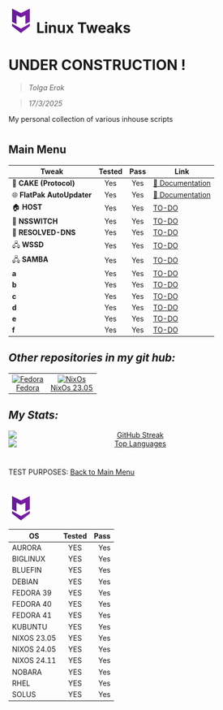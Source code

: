 # ![alt text](https://github.com/adam-p/markdown-here/raw/master/src/common/images/icon48.png "") Linux Tweaks

# UNDER CONSTRUCTION !

> *Tolga Erok*

> *17/3/2025*

 My personal collection of various inhouse scripts

 


#

## Main Menu

| Tweak      | Tested | Pass | Link  |
|------------|:------:|:----:|------------|
| 📡 **CAKE (Protocol)**   |  Yes   | Yes  | [📜 Documentation](https://github.com/tolgaerok/linuxtweaks/blob/main/modules/docs/about-cake.md) |
| 🌐 **FlatPak AutoUpdater**   |  Yes   | Yes  | [📜 Documentation](https://github.com/tolgaerok/linuxtweaks/blob/main/modules/docs/about-flatpak-auto-updater.md) |
| 🏠 **HOST** |  Yes   | Yes  | [TO-DO](#) | 
| 📡 **NSSWITCH** |  Yes   | Yes  | [TO-DO](#) | 
| 📡 **RESOLVED-DNS** |  Yes   | Yes  | [TO-DO](#) | 
| 🖧  **WSSD** |  Yes   | Yes  | [TO-DO](#) | 
| 🖧 **SAMBA** |  Yes   | Yes  | [TO-DO](#) | 
| **a** |  Yes   | Yes  | [TO-DO](#) | 
| **b** |  Yes   | Yes  | [TO-DO](#) | 
| **c** |  Yes   | Yes  | [TO-DO](#) | 
| **d** |  Yes   | Yes  | [TO-DO](#) | 
| **e** |  Yes   | Yes  | [TO-DO](#) | 
| **f** |  Yes   | Yes  | [TO-DO](#) | 



## *Other repositories in my git hub:*

<div align="center">
  <table style="border-collapse: collapse; width: 100%; border: none;">
    <tr>
     <td align="center" style="border: none;">
        <a href="https://github.com/tolgaerok/fedora-tolga">
          <img src="https://flathub.org/img/distro/fedora.svg" alt="Fedora" style="width: 100%;">
          <br>Fedora
        </a>
      </td>
      <td align="center" style="border: none;">
        <a href="https://github.com/tolgaerok/NixOS-tolga">
          <img src="https://flathub.org/img/distro/nixos.svg" alt="NixOs" style="width: 100%;">
          <br>NixOs 23.05
        </a>
      </td>
    </tr>
  </table>
</div>

## *My Stats:*

<div align="center">

<div style="text-align: center;">
  <a href="https://git.io/streak-stats" target="_blank">
    <img src="http://github-readme-streak-stats.herokuapp.com?user=tolgaerok&theme=dark&background=000000" alt="GitHub Streak" style="display: block; margin: 0 auto;">
  </a>
  <div style="text-align: center;">
    <a href="https://github.com/anuraghazra/github-readme-stats" target="_blank">
      <img src="https://github-readme-stats.vercel.app/api/top-langs/?username=tolgaerok&layout=compact&theme=vision-friendly-dark" alt="Top Languages" style="display: block; margin: 0 auto;">
    </a>
  </div>
</div>
</div>


#
TEST PURPOSES: [Back to Main Menu](https://github.com/tolgaerok/linuxtweaks/blob/main/README.md)
#


![alt text](https://github.com/adam-p/markdown-here/raw/master/src/common/images/icon48.png "")

| OS        | Tested           | Pass  |
| ------------- |:-------------:| -----:|
| AURORA | YES      |    Yes |
| BIGLINUX | YES      |    Yes |
| BLUEFIN | YES      |    Yes |
| DEBIAN | YES      |    Yes |
| FEDORA 39 | YES      |   Yes|
| FEDORA 40 | YES      |   Yes|
| FEDORA 41 | YES      |   Yes|
| KUBUNTU | YES      |    Yes |
| NIXOS 23.05  | YES      |    Yes |
| NIXOS 24.05  | YES      |    Yes |
| NIXOS 24.11  | YES      |    Yes |
| NOBARA | YES      |    Yes |
| RHEL      | YES | Yes |
| SOLUS | YES      |    Yes |


